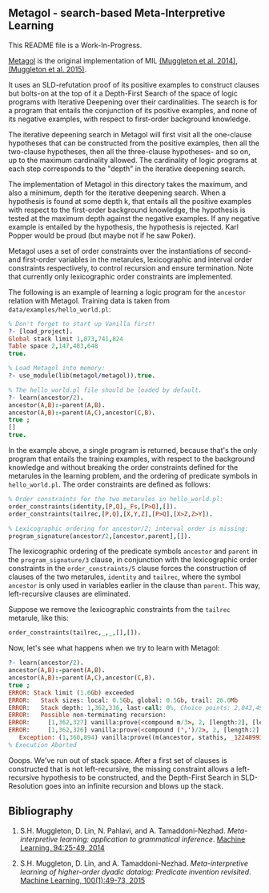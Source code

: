 Metagol - search-based Meta-Interpretive Learning
-------------------------------------------------

This README file is a Work-In-Progress.

[Metagol] is the original implementation of MIL [(Muggleton et al.  2014)],
[(Muggleton et al. 2015)]. 

It uses an SLD-refutation proof of its positive examples to construct clauses
but bolts-on at the top of it a Depth-First Search of the space of logic
programs with Iterative Deepening over their cardinalities. The search is for a
program that entails the conjunction of its positive examples, and none of its
negative examples, with respect to first-order background knowledge.

The iterative depeening search in Metagol will first visit all the one-clause
hypotheses that can be constructed from the positive examples, then all the
two-clause hypotheses, then all the three-clause hypotheses- and so on, up to
the maximum cardinality allowed. The cardinality of logic programs at each step
corresponds to the "depth" in the iterative deepening search.

The implementation of Metagol in this directory takes the maximum, and also a
minimum, depth for the iterative deepening search. When a hypothesis is found at
some depth k, that entails all the positive examples with respect to the
first-order background knowledge, the hypothesis is tested at the maximum depth
against the negative examples. If any negative example is entailed by the
hypothesis, the hypothesis is rejected. Karl Popper would be proud (but maybe
not if he saw Poker).

Metagol uses a set of order constraints over the instantiations of second- and
first-order variables in the metarules, lexicographic and interval order
constraints respectively, to control recursion and ensure termination. Note that
currently only lexicographic order constraints are implemented.

The following is an example of learning a logic program for the `ancestor`
relation with Metagol. Training data is taken from
`data/examples/hello_world.pl`:

```prolog
% Don't forget to start up Vanilla first!
?- [load_project].
Global stack limit 1,073,741,824
Table space 2,147,483,648
true.

% Load Metagol into memory:
?- use_module(lib(metagol/metagol)).true.

% The hello_world.pl file should be loaded by default.
?- learn(ancestor/2).
ancestor(A,B):-parent(A,B).
ancestor(A,B):-parent(A,C),ancestor(C,B).
true ;
[]
true.
```

In the example above, a single program is returned, because that's the only
program that entails the training examples, with respect to the background
knowledge and without breaking the order constraints defined for the metarules
in the learning problem, and the ordering of predicate symbols in
`hello_world.pl`. The order constraints are defined as follows:

```prolog
% Order constraints for the two metarules in hello_world.pl:
order_constraints(identity,[P,Q],_Fs,[P>Q],[]).
order_constraints(tailrec,[P,Q],[X,Y,Z],[P>Q],[X>Z,Z>Y]).

% Lexicographic ordering for ancestor/2; interval order is missing:
program_signature(ancestor/2,[ancestor,parent],[]).
```

The lexicographic ordering of the predicate symbols `ancestor` and `parent` in
the `program_signature/3` clause, in conjunction with the lexicographic order
constraints in the `order_constraints/5` clause forces the construction of
clauses of the two metarules, `identity` and `tailrec`, where the symbol
`ancestor` is only used in variables earlier in the clause than `parent`. This
way, left-recursive clauses are eliminated.

Suppose we remove the lexicographic constraints from the `tailrec` metarule,
like this:

```prolog
order_constraints(tailrec,_,_,[],[]).
```

Now, let's see what happens when we try to learn with Metagol:

```prolog
?- learn(ancestor/2).
ancestor(A,B):-parent(A,B).
ancestor(A,B):-parent(A,C),ancestor(C,B).
true ;
ERROR: Stack limit (1.0Gb) exceeded
ERROR:   Stack sizes: local: 0.5Gb, global: 0.5Gb, trail: 26.0Mb
ERROR:   Stack depth: 1,362,336, last-call: 0%, Choice points: 2,043,493
ERROR:   Possible non-terminating recursion:
ERROR:     [1,362,327] vanilla:prove(<compound m/3>, 2, [length:2], [length:1], [length:4], [length:2], _122619138)
ERROR:     [1,362,326] vanilla:prove(<compound (',')/2>, 2, [length:2], [length:1], [length:4], [length:2], _122619198)
   Exception: (1,360,894) vanilla:prove((m(ancestor, stathis, _122489934), m(ancestor, _122489934, _122489754)), 2, [(m(identity, _3880, _3882):-m(_3880, _3894, _3896), m(_3882, _3894, _3896)), (m(tailrec, _3824, _3826):-m(_3824, _3838, _3840), m(_3826, _3838, _3854), m(_3824, _3854, _3840))], [ancestor], [bk, builtins, hypothesis, metarules], [m(tailrec, ancestor, ancestor), m(identity, ancestor, parent)], _122489824) ? abort
% Execution Aborted
```

Ooops. We've run out of stack space. After a first set of clauses is constructed
that is not left-recursive, the missing constraint allows a left-recursive
hypothesis to be constructed, and the Depth-First Search in SLD-Resolution goes
into an infinite recursion and blows up the stack.


Bibliography
------------

1. S.H. Muggleton, D. Lin, N. Pahlavi, and A. Tamaddoni-Nezhad. _Meta-interpretive learning: application to grammatical inference_. [Machine Learning, 94:25-49, 2014](https://link.springer.com/article/10.1007/s10994-013-5358-3)

2. S.H. Muggleton, D. Lin, and A. Tamaddoni-Nezhad. _Meta-interpretive learning of higher-order dyadic datalog: Predicate invention revisited_. [Machine Learning, 100(1):49-73, 2015](https://link.springer.com/content/pdf/10.1007%2Fs10994-014-5471-y.pdf)

[(Muggleton et al. 2014)]: https://link.springer.com/article/10.1007/s10994-013-5358-3 "Meta-interpretive learning: application to grammatical inference"
[(Muggleton et al. 2015)]: https://link.springer.com/content/pdf/10.1007%2Fs10994-014-5471-y.pdf "Meta Interpretive Learning of higher-order dyadic datalog: predicate invention revisited"
[Metagol]: https://github.com/metagol/metagol "Metagol"
